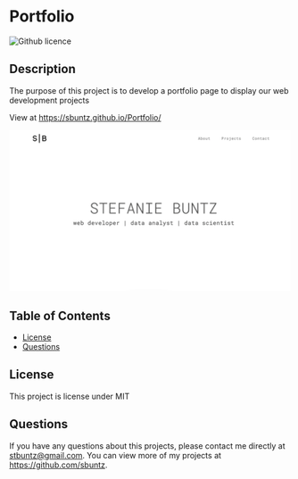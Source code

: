 # Portfolio 
![Github licence](http://img.shields.io/badge/license-MIT-blue.svg)

## Description 
The purpose of this project is to develop a portfolio page to display our web development projects

View at https://sbuntz.github.io/Portfolio/

 ![Screenshot](/assets/images/screenshot.png)


## Table of Contents
* [License](#license)
* [Questions](#questions)


## License 
This project is license under MIT


## Questions
If you have any questions about this projects, please contact me directly at stbuntz@gmail.com. You can view more of my projects at https://github.com/sbuntz.
